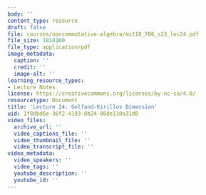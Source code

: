 ```yaml
---
body: ''
content_type: resource
draft: false
file: courses/noncommutative-algebra/mit18_706_s23_lec24.pdf
file_size: 1814160
file_type: application/pdf
image_metadata:
  caption: ''
  credit: ''
  image-alt: ''
learning_resource_types:
- Lecture Notes
license: https://creativecommons.org/licenses/by-nc-sa/4.0/
resourcetype: Document
title: 'Lecture 24: Gelfand-Kirillov Dimension'
uid: 1f8dbd6e-36f2-4193-8b24-86de110a31d8
video_files:
  archive_url: ''
  video_captions_file: ''
  video_thumbnail_file: ''
  video_transcript_file: ''
video_metadata:
  video_speakers: ''
  video_tags: ''
  youtube_description: ''
  youtube_id: ''
---
```

